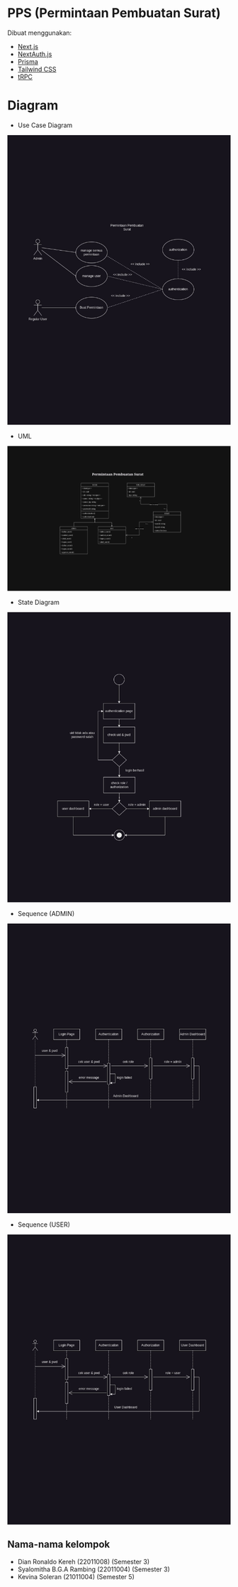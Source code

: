 # PPS (Permintaan Pembuatan Surat)

Dibuat menggunakan:

- [Next.js](https://nextjs.org)
- [NextAuth.js](https://next-auth.js.org)
- [Prisma](https://prisma.io)
- [Tailwind CSS](https://tailwindcss.com)
- [tRPC](https://trpc.io)

# Diagram

- Use Case Diagram
<center>
  <img src="/public/img/pps_use_case.jpg"></img> 
</center>

- UML
<center>
  <img src="/public/img/pps_uml.jpg"></img>
</center>

- State Diagram
<center>
  <img src="/public/img/pps_state_diagram.jpg"></img>
</center>

- Sequence (ADMIN)
<center>
  <img src="/public/img/pps_sequence_diagram_admin.jpg"></img>
</center>

- Sequence (USER)
<center>
  <img src="/public/img/pps_sequence_diagram_user.jpg"></img>
</center>

## Nama-nama kelompok

- Dian Ronaldo Kereh (22011008) (Semester 3)
- Syalomitha B.G.A Rambing (22011004) (Semester 3)
- Kevina Soleran (21011004) (Semester 5)
